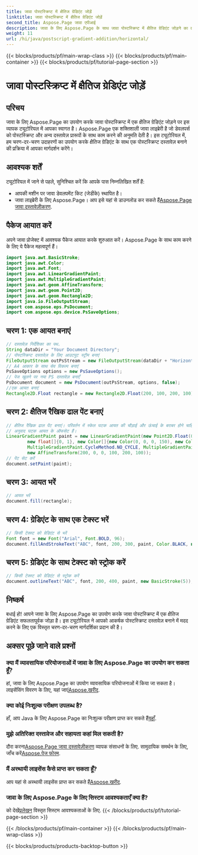 ```yaml
---
title: जावा पोस्टस्क्रिप्ट में क्षैतिज ग्रेडिएंट जोड़ें
linktitle: जावा पोस्टस्क्रिप्ट में क्षैतिज ग्रेडिएंट जोड़ें
second_title: Aspose.Page जावा एपीआई
description: जावा के लिए Aspose.Page के साथ जावा पोस्टस्क्रिप्ट में क्षैतिज ग्रेडिएंट जोड़ने का तरीका जानें। सहजता से दृश्यात्मक रूप से आश्चर्यजनक दस्तावेज़ बनाएं।
weight: 11
url: /hi/java/postscript-gradient-addition/horizontal/
---
```


{{< blocks/products/pf/main-wrap-class >}}
{{< blocks/products/pf/main-container >}}
{{< blocks/products/pf/tutorial-page-section >}}

# जावा पोस्टस्क्रिप्ट में क्षैतिज ग्रेडिएंट जोड़ें

## परिचय
जावा के लिए Aspose.Page का उपयोग करके जावा पोस्टस्क्रिप्ट में एक क्षैतिज ग्रेडिएंट जोड़ने पर इस व्यापक ट्यूटोरियल में आपका स्वागत है। Aspose.Page एक शक्तिशाली जावा लाइब्रेरी है जो डेवलपर्स को पोस्टस्क्रिप्ट और अन्य दस्तावेज़ प्रारूपों के साथ काम करने की अनुमति देती है। इस ट्यूटोरियल में, हम चरण-दर-चरण उदाहरणों का उपयोग करके क्षैतिज ग्रेडिएंट के साथ एक पोस्टस्क्रिप्ट दस्तावेज़ बनाने की प्रक्रिया में आपका मार्गदर्शन करेंगे।
## आवश्यक शर्तें
ट्यूटोरियल में जाने से पहले, सुनिश्चित करें कि आपके पास निम्नलिखित शर्तें हैं:
- आपकी मशीन पर जावा डेवलपमेंट किट (जेडीके) स्थापित है।
- जावा लाइब्रेरी के लिए Aspose.Page। आप इसे यहां से डाउनलोड कर सकते हैं[Aspose.Page जावा दस्तावेज़ीकरण](https://reference.aspose.com/page/java/).
## पैकेज आयात करें
अपने जावा प्रोजेक्ट में आवश्यक पैकेज आयात करके शुरुआत करें। Aspose.Page के साथ काम करने के लिए ये पैकेज महत्वपूर्ण हैं।
```java
import java.awt.BasicStroke;
import java.awt.Color;
import java.awt.Font;
import java.awt.LinearGradientPaint;
import java.awt.MultipleGradientPaint;
import java.awt.geom.AffineTransform;
import java.awt.geom.Point2D;
import java.awt.geom.Rectangle2D;
import java.io.FileOutputStream;
import com.aspose.eps.PsDocument;
import com.aspose.eps.device.PsSaveOptions;

```
## चरण 1: एक आयत बनाएं
```java
// दस्तावेज़ निर्देशिका का पथ.
String dataDir = "Your Document Directory";
// पोस्टस्क्रिप्ट दस्तावेज़ के लिए आउटपुट स्ट्रीम बनाएं
FileOutputStream outPsStream = new FileOutputStream(dataDir + "HorizontalGradient_outPS.ps");
// A4 आकार के साथ सेव विकल्प बनाएं
PsSaveOptions options = new PsSaveOptions();
// पेज खुलने पर नया PS दस्तावेज़ बनाएँ
PsDocument document = new PsDocument(outPsStream, options, false);
//एक आयत बनाएं
Rectangle2D.Float rectangle = new Rectangle2D.Float(200, 100, 200, 100);
```
## चरण 2: क्षैतिज रैखिक ढाल पेंट बनाएं
```java
// क्षैतिज रैखिक ढाल पेंट बनाएं। परिवर्तन में स्केल घटक आयत की चौड़ाई और ऊंचाई के बराबर होने चाहिए।
// अनुवाद घटक आयत के ऑफसेट हैं।
LinearGradientPaint paint = new LinearGradientPaint(new Point2D.Float(0, 0), new Point2D.Float(200, 100),
        new float[]{0, 1}, new Color[]{new Color(0, 0, 0, 150), new Color(40, 128, 70, 50)},
        MultipleGradientPaint.CycleMethod.NO_CYCLE, MultipleGradientPaint.ColorSpaceType.SRGB,
        new AffineTransform(200, 0, 0, 100, 200, 100));
// पेंट सेट करें
document.setPaint(paint);
```
## चरण 3: आयत भरें
```java
// आयत भरें
document.fill(rectangle);
```
## चरण 4: ग्रेडिएंट के साथ एक टेक्स्ट भरें
```java
// किसी टेक्स्ट को ग्रेडिएंट से भरें
Font font = new Font("Arial", Font.BOLD, 96);
document.fillAndStrokeText("ABC", font, 200, 300, paint, Color.BLACK, new BasicStroke(2));
```
## चरण 5: ग्रेडिएंट के साथ टेक्स्ट को स्ट्रोक करें
```java
// किसी टेक्स्ट को ग्रेडिएंट से स्ट्रोक करें
document.outlineText("ABC", font, 200, 400, paint, new BasicStroke(5));
```
## निष्कर्ष
बधाई हो! आपने जावा के लिए Aspose.Page का उपयोग करके जावा पोस्टस्क्रिप्ट में एक क्षैतिज ग्रेडिएंट सफलतापूर्वक जोड़ा है। इस ट्यूटोरियल ने आपको आकर्षक पोस्टस्क्रिप्ट दस्तावेज़ बनाने में मदद करने के लिए एक विस्तृत चरण-दर-चरण मार्गदर्शिका प्रदान की है।
## अक्सर पूछे जाने वाले प्रश्नों
### क्या मैं व्यावसायिक परियोजनाओं में जावा के लिए Aspose.Page का उपयोग कर सकता हूँ?
हां, जावा के लिए Aspose.Page का उपयोग व्यावसायिक परियोजनाओं में किया जा सकता है। लाइसेंसिंग विवरण के लिए, यहां जाएं[Aspose.खरीद](https://purchase.aspose.com/buy).
### क्या कोई निःशुल्क परीक्षण उपलब्ध है?
 हाँ, आप Java के लिए Aspose.Page का निःशुल्क परीक्षण प्राप्त कर सकते हैं[यहाँ](https://releases.aspose.com/).
### मुझे अतिरिक्त दस्तावेज और सहायता कहां मिल सकती है?
 दौरा करना[Aspose.Page जावा दस्तावेज़ीकरण](https://reference.aspose.com/page/java/) व्यापक संसाधनों के लिए. सामुदायिक समर्थन के लिए, जाँच करें[Aspose.पेज फोरम](https://forum.aspose.com/c/page/39).
### मैं अस्थायी लाइसेंस कैसे प्राप्त कर सकता हूँ?
 आप यहां से अस्थायी लाइसेंस प्राप्त कर सकते हैं[Aspose.खरीद](https://purchase.aspose.com/temporary-license/).
### जावा के लिए Aspose.Page के लिए सिस्टम आवश्यकताएँ क्या हैं?
 को देखें[प्रलेखन](https://reference.aspose.com/page/java/) विस्तृत सिस्टम आवश्यकताओं के लिए.
{{< /blocks/products/pf/tutorial-page-section >}}

{{< /blocks/products/pf/main-container >}}
{{< /blocks/products/pf/main-wrap-class >}}

{{< blocks/products/products-backtop-button >}}

